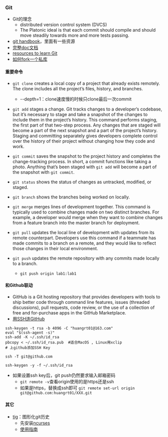 ### Git
* Git的理念
  * distributed version control system (DVCS) 
  *  The  Platonic  ideal  is  that  each  commit should compile and should move steadily towards more and more tests passing. 
* [git handbook](https://guides.github.com/introduction/git-handbook/)，里面有一些资源
* [完整doc文档](https://git-scm.com/docs)
* [resources to learn Git](https://try.github.io/)
* [如何fork一个私库](https://stackoverflow.com/questions/10065526/github-how-to-make-a-fork-of-public-repository-private)

#### 重要命令
* `git clone` creates a local copy of a project that already exists remotely. The  clone includes all the project’s files, history, and branches.
  * --depth=1：clone速度慢的时候只clone最后一次commit 

* `git add` stages a change. Git tracks changes to a developer’s codebase, but it’s necessary to stage and take a snapshot of the changes to include them  in the project’s history. This command performs staging, the first part  of that two-step process. Any changes that are staged will become a part of the next snapshot and a part of the project’s history. Staging and  committing separately gives developers complete control over the history of their project without changing how they code and work.

* `git commit` saves the snapshot to the project history and completes the  change-tracking process. In short, a commit functions like taking a  photo. Anything that’s been staged with `git add` will become a part of the snapshot with `git commit`.

* `git status` shows the status of changes as untracked, modified, or staged.

* `git branch` shows the branches being worked on locally.

* `git merge` merges lines of development together. This command is typically used to combine changes made on two distinct branches. For example, a developer would merge when they want to combine changes from a feature branch  into the master branch for deployment.

* `git pull` updates the local line of development with updates from its remote  counterpart. Developers use this command if a teammate has made commits  to a branch on a remote, and they would like to reflect those changes in their local environment.

* `git push` updates the remote repository with any commits made locally to a branch.
  * `git push origin lab1:lab1`

#### 和Github联动
* GitHub is a Git hosting repository that provides developers with tools to ship better code through command line features, issues (threaded discussions), pull requests, code review, or the use of a collection of free and for-purchase apps in the GitHub Marketplace. 
* [用SSH连GitHub](https://help.github.com/en/github/authenticating-to-github/connecting-to-github-with-ssh)
```shell
ssh-keygen -t rsa -b 4096 -C "huangrt01@163.com"
eval "$(ssh-agent -s)"
ssh-add -K ~/.ssh/id_rsa
pbcopy < ~/.ssh/id_rsa.pub  #适合MacOS , Linux用xclip
# 上github添加SSH Key

ssh -T git@github.com

ssh-keygen -y -f ~/.ssh/id_rsa
```
* 如果设置ssh key后，git push仍然要求输入邮箱密码
  * `git remote -v`查看origin使用的是https还是ssh
  * 如果是https，替换成ssh即可 `git remote set-url origin git@github.com:huangrt01/XXX.git`

#### 其它
* [tig](https://jonas.github.io/tig/doc/manual.html)：图形化git历史
  * 先安装[ncurses](https://blog.csdn.net/weixin_40123831/article/details/82490687)
  * [使用指南](https://www.jianshu.com/p/d9f60c0abbf7)
